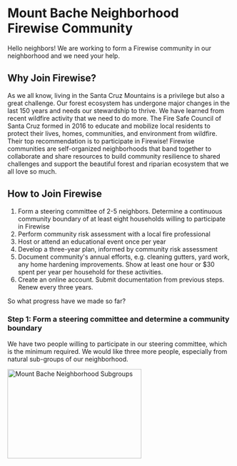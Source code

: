 # Mount Bache Neighborhood Firewise Community

Hello neighbors! We are working to form a Firewise community in our neighborhood and we need your help.

## Why Join Firewise?

As we all know, living in the Santa Cruz Mountains is a privilege but also a great challenge. Our forest ecosystem has undergone major changes in the last 150 years and needs our stewardship to thrive. We have learned from recent wildfire activity that we need to do more. The Fire Safe Council of Santa Cruz formed in 2016 to educate and mobilize local residents to protect their lives, homes, communities, and environment from wildfire. Their top recommendation is to participate in Firewise! Firewise communities are self-organized neighborhoods that band together to collaborate and share resources to build community resilience to shared challenges and support the beautiful forest and riparian ecosystem that we all love so much. 

## How to Join Firewise

1. Form a steering committee of 2-5 neighbors. Determine a continuous community boundary of at least eight households willing to participate in Firewise
2. Perform community risk assessment with a local fire professional
3. Host or attend an educational event once per year
4. Develop a three-year plan, informed by community risk assessment
5. Document community's annual efforts, e.g. cleaning gutters, yard work, any home hardening improvements. Show at least one hour or $30 spent per year per household for these activities.
6. Create an online account. Submit documentation from previous steps. Renew every three years.

So what progress have we made so far?

### Step 1: Form a steering committee and determine a community boundary

We have two people willing to participate in our steering committee, which is the minimum required. We would like three more people, especially from natural sub-groups of our neighborhood.

<img src="Resources/Mount Bache Neighborhood Subgroups.png" alt="Mount Bache Neighborhood Subgroups" width="300" height="200">
